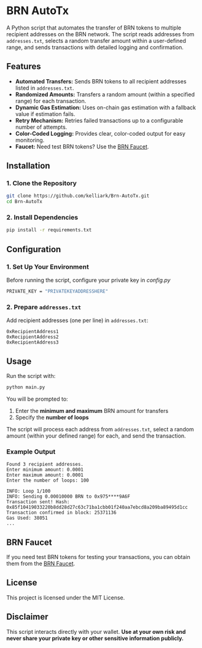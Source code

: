 # BRN AutoTx

A Python script that automates the transfer of BRN tokens to multiple recipient addresses on the BRN network. The script reads addresses from `addresses.txt`, selects a random transfer amount within a user-defined range, and sends transactions with detailed logging and confirmation.

## Features

- **Automated Transfers:** Sends BRN tokens to all recipient addresses listed in `addresses.txt`.
- **Randomized Amounts:** Transfers a random amount (within a specified range) for each transaction.
- **Dynamic Gas Estimation:** Uses on-chain gas estimation with a fallback value if estimation fails.
- **Retry Mechanism:** Retries failed transactions up to a configurable number of attempts.
- **Color-Coded Logging:** Provides clear, color-coded output for easy monitoring.
- **Faucet:** Need test BRN tokens? Use the [BRN Faucet](https://faucet.brn.t3rn.io/).

## Installation

### 1. Clone the Repository
```bash
git clone https://github.com/kelliark/Brn-AutoTx.git
cd Brn-AutoTx
```

### 2. Install Dependencies
```bash
pip install -r requirements.txt
```

## Configuration  

### **1. Set Up Your Environment**  
Before running the script, configure your private key in *config.py*

```bash
PRIVATE_KEY = "PRIVATEKEYADDRESSHERE"
```

### **2. Prepare `addresses.txt`**  
Add recipient addresses (one per line) in `addresses.txt`:  
```
0xRecipientAddress1
0xRecipientAddress2
0xRecipientAddress3
```

## Usage  

Run the script with:  
```bash
python main.py
```

You will be prompted to:  
1. Enter the **minimum and maximum** BRN amount for transfers  
2. Specify the **number of loops**  

The script will process each address from `addresses.txt`, select a random amount (within your defined range) for each, and send the transaction.

### Example Output
```
Found 3 recipient addresses.
Enter minimum amount: 0.0001
Enter maximum amount: 0.0001
Enter the number of loops: 100

INFO: Loop 1/100
INFO: Sending 0.00010000 BRN to 0x975****9A6F
Transaction sent! Hash: 0x85f10419033220b8dd28d27c63c71ba1cbb01f240aa7ebcd8a209ba89495d1cc
Transaction confirmed in block: 25371136
Gas Used: 38051
...
```

## BRN Faucet

If you need test BRN tokens for testing your transactions, you can obtain them from the [BRN Faucet](https://faucet.brn.t3rn.io/).

## License

This project is licensed under the MIT License.

## Disclaimer

This script interacts directly with your wallet. **Use at your own risk and never share your private key or other sensitive information publicly.**
